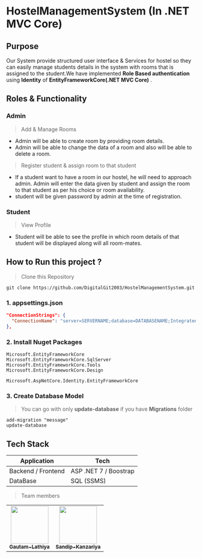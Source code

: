 # HostelManagementSystem (In .NET MVC Core)

## Purpose

Our System provide structured user interface & Services for hostel so they can easily manage students details in the system with rooms that is assigned to the student.We have implemented **Role Based authentication** using **Identity** of **EntityFrameworkCore(.NET MVC Core)** .

## Roles & Functionality

### Admin

> Add & Manage Rooms

- Admin will be able to create room by providing room details.
- Admin will be able to change the data of a room and also will be able to delete a room.

> Register student & assign room to that student

- If a student want to have a room in our hostel, he will need to approach admin. Admin will enter the data given by student and assign the room to that student as per his choice or room availability.
- student will be given password by admin at the time of registration.

### Student

> View Profile

- Student will be able to see the profile in which room details of that student will be displayed along will all room-mates.

## How to Run this project ?

> Clone this Repository

```
git clone https://github.com/DigitalGit2003/HostelManagementSystem.git
```

### 1. appsettings.json

```json
"ConnectionStrings": {
  "ConnectionName": "server=SERVERNAME;database=DATABASENAME;Integrated Security=true;"
},
```

### 2. Install Nuget Packages

```
Microsoft.EntityFrameworkCore
Microsoft.EntityFrameworkCore.SqlServer
Microsoft.EntityFrameworkCore.Tools
Microsoft.EntityFrameworkCore.Design

Microsoft.AspNetCore.Identity.EntityFrameworkCore
```

### 3. Create Database Model

> You can go with only **update-database** if you have **Migrations** folder

```
add-migration "message"
update-database
```

## Tech Stack

| Application        | Tech                  |
| ------------------ | --------------------- |
| Backend / Frontend | ASP .NET 7 / Boostrap |
| DataBase           | SQL (SSMS)            |

> Team members


<table>
  <tr>
    <td align="center">
        <a href="https://github.com/DigitalGit2003/HostelManagementSystem
/graphs/contributors">
            <img src="https://github.com/DigitalGit2003.png" width="100px;" alt=""/>
            <br />
            <sub><b>Gautam-Lathiya</b></sub>
        </a>
        <br />
    </td>
    <td align="center">
        <a href="https://github.com/DigitalGit2003/HostelManagementSystem
/graphs/contributors">
            <img src="https://github.com/Sandip-Kanzariya.png" width="100px;" alt=""/>
            <br />
            <sub><b>Sandip-Kanzariya</b></sub>
        </a>
        <br />
    </td>
    </tr>
</table>
